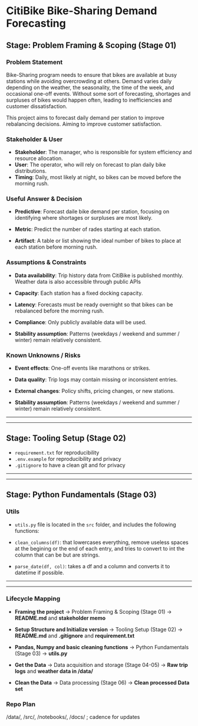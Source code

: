 # CitiBike Bike-Sharing Demand Forecasting
## **Stage:** Problem Framing & Scoping (Stage 01)


### Problem Statement
Bike-Sharing program needs to ensure that bikes are available at busy stations while avoiding overcrowding at others. Demand varies daily depending on the weather, the seasonality, the time of the week, and occasional one-off events. Without some sort of forecasting, shortages and surpluses of bikes would happen often, leading to inefficiencies and customer dissatisfaction.

This project aims to forecast daily demand per station to improve rebalancing decisions. Aiming to improve customer satisfaction.

### Stakeholder & User
- **Stakeholder**: The manager, who is responsible for system efficiency and resource allocation.
- **User**: The operator, who will rely on forecast to plan daily bike distributions.
- **Timing**: Daily, most likely at night, so bikes can be moved before the morning rush.


### Useful Answer & Decision
- **Predictive**: Forecast daile bike demand per station, focusing on identifying where shortages or surpluses are most likely.

- **Metric**: Predict the number of rades starting at each station.

- **Artifact**: A table or list showing the ideal number of bikes to place at each station before morning rush.


### Assumptions & Constraints
- **Data availability**: Trip history data from CitiBike is published monthly. Weather data is also accessible through public APIs

- **Capacity**: Each station has a fixed docking capacity.

- **Latency**: Forecasts must be ready overnight so that bikes can be rebalanced before the morning rush.

- **Compliance**: Only publicly available data will be used.

- **Stability assumption**: Patterns (weekdays / weekend and summer / winter) remain relatively consistent.

### Known Unknowns / Risks
- **Event effects**: One-off events like marathons or strikes.

- **Data quality**: Trip logs may contain missing or inconsistent entries.

- **External changes**: Policy shifts, pricing changes, or new stations.

- **Stability assumption**: Patterns (weekdays / weekend and summer / winter) remain relatively consistent.

----------------
----------------
## **Stage:**  Tooling Setup (Stage 02)

- `requirement.txt` for reproducibility
- `.env.example` for reproducibility and privacy
- `.gitignore` to have a clean git and for privacy

----------------
----------------
## **Stage**: Python Fundamentals (Stage 03)

### Utils

- `utils.py` file is located in the `src` folder, and includes the following functions:

- `clean_columns(df)`: that lowercases everything, remove useless spaces at the begining or the end of each entry, and tries to convert to int the column that can be but are strings.

- `parse_date(df, col)`: takes a df and a column and converts it to datetime if possible.

--------------
--------------

### Lifecycle Mapping
- **Framing the project** → Problem Framing & Scoping (Stage 01) → **README.md** and **stakeholder memo**

- **Setup Structure and Initialize version** → Tooling Setup (Stage 02) → **README.md** and **.gitignore** and **requirement.txt**

- **Pandas, Numpy and basic cleaning functions** → Python Fundamentals (Stage 03) → **utils.py** 

- **Get the Data** → Data acquisition and storage (Stage 04-05) → **Raw trip logs** and **weather data in /data/**

- **Clean the Data** → Data processing (Stage 06) → **Clean processed Data set**


### Repo Plan
/data/, /src/, /notebooks/, /docs/ ; cadence for updates